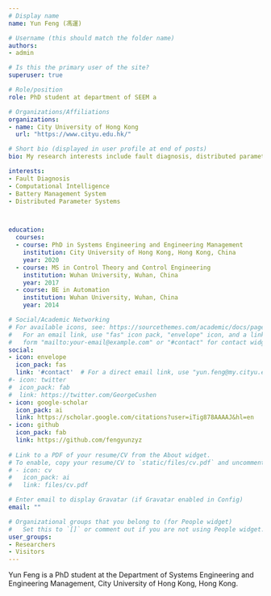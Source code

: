```yaml
---
# Display name
name: Yun Feng (馮運)

# Username (this should match the folder name)
authors:
- admin

# Is this the primary user of the site?
superuser: true

# Role/position
role: PhD student at department of SEEM a

# Organizations/Affiliations
organizations:
- name: City University of Hong Kong
  url: "https://www.cityu.edu.hk/"

# Short bio (displayed in user profile at end of posts)
bio: My research interests include fault diagnosis, distributed parameter systems and computational intelligence.

interests:
- Fault Diagnosis
- Computational Intelligence
- Battery Management System
- Distributed Parameter Systems



education:
  courses:
  - course: PhD in Systems Engineering and Engineering Management
    institution: City University of Hong Kong, Hong Kong, China
    year: 2020
  - course: MS in Control Theory and Control Engineering
    institution: Wuhan University, Wuhan, China
    year: 2017
  - course: BE in Automation
    institution: Wuhan University, Wuhan, China
    year: 2014

# Social/Academic Networking
# For available icons, see: https://sourcethemes.com/academic/docs/page-builder/#icons
#   For an email link, use "fas" icon pack, "envelope" icon, and a link in the
#   form "mailto:your-email@example.com" or "#contact" for contact widget.
social:
- icon: envelope
  icon_pack: fas
  link: '#contact'  # For a direct email link, use "yun.feng@my.cityu.edu.hk".
#- icon: twitter
#  icon_pack: fab
#  link: https://twitter.com/GeorgeCushen
- icon: google-scholar
  icon_pack: ai
  link: https://scholar.google.com/citations?user=iTig878AAAAJ&hl=en
- icon: github
  icon_pack: fab
  link: https://github.com/fengyunzyz
  
# Link to a PDF of your resume/CV from the About widget.
# To enable, copy your resume/CV to `static/files/cv.pdf` and uncomment the lines below.
# - icon: cv
#   icon_pack: ai
#   link: files/cv.pdf

# Enter email to display Gravatar (if Gravatar enabled in Config)
email: ""

# Organizational groups that you belong to (for People widget)
#   Set this to `[]` or comment out if you are not using People widget.
user_groups:
- Researchers
- Visitors
---
```

Yun Feng is a PhD student at the Department of Systems Engineering and Engineering Management, City University of Hong Kong, Hong Kong. 


